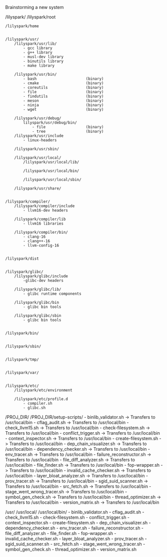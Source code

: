 Brainstorming a new system


/lilyspark/
    /lilyspark/root


    /lilyspark/home 


    /lilyspark/usr/
        /lilyspark/usr/lib/
            - gcc library
            - g++ library
            - musl-dev library
            - binutils library
            - make library

        /lilyspark/usr/bin/
            - bash                      (binary)
            - cmake                     (binary)
            - coreutils                 (binary)
            - file                      (binary)
            - findutils                 (binary)
            - meson                     (binary)
            - ninja                     (binary)
            - wget                      (binary)
        
        /lilyspark/usr/debug/
            lilyspark/usr/debug/bin/
                - file                  (binary)
                - tree                  (binary)
        /lilyspark/usr/include
            - linux-headers

        /lilyspark/usr/sbin/

        /lilyspark/usr/local/
            /lilyspark/usr/local/lib/

            /lilyspark/usr/local/bin/

            /lilyspark/usr/local/sbin/

        /lilyspark/usr/share/
    

    /lilyspark/compiler/
        /lilyspark/compiler/include
            - llvm16-dev headers

        /lilyspark/compiler/lib
            - llvm16 libraries

        /lilyspark/compiler/bin/
            - clang-16
            - clang++-16
            - llvm-config-16


    /lilyspark/dist


    /lilyspark/glibc/
        /lilyspark/glibc/include
            -glibc-dev headers

        /lilyspark/glibc/lib/
            - glibc runtime components

        /lilyspark/glibc/bin
            - glibc bin tools

        /lilyspark/glibc/sbin
            - glibc bin tools


    /lilyspark/bin/ 


    /lilyspark/sbin/ 


    /lilyspark/tmp/ 


    /lilyspark/var/


    /lilyspark/etc/ 
        /lilyspark/etc/environment

        /lilyspark/etc/profile.d
            - compiler.sh
            - glibc.sh


/PROJ_DIR/
    /PROJ_DIR/setup-scripts/
        - binlib_validator.sh           -> Transfers to /usr/local/bin
        - cflag_audit.sh                -> Transfers to /usr/local/bin
        - check_llvm15.sh               -> Transfers to /usr/local/bin
        - check-filesystem.sh           -> Transfers to /usr/local/bin
        - conflict_trigger.sh           -> Transfers to /usr/local/bin
        - context_inspector.sh          -> Transfers to /usr/local/bin
        - create-filesystem.sh          -> Transfers to /usr/local/bin
        - dep_chain_visualizer.sh       -> Transfers to /usr/local/bin
        - dependency_checker.sh         -> Transfers to /usr/local/bin
        - env_tracer.sh                 -> Transfers to /usr/local/bin
        - failure_reconstructor.sh      -> Transfers to /usr/local/bin
        - file_diff_analyzer.sh         -> Transfers to /usr/local/bin
        - file_finder.sh                -> Transfers to /usr/local/bin
        - fop-wrapper.sh                -> Transfers to /usr/local/bin
        - invalid_cache_checker.sh      -> Transfers to /usr/local/bin
        - layer_bloat_analyzer.sh       -> Transfers to /usr/local/bin
        - prov_tracer.sh                -> Transfers to /usr/local/bin
        - sgid_suid_scanner.sh          -> Transfers to /usr/local/bin
        - src_fetch.sh                  -> Transfers to /usr/local/bin
        - stage_went_wrong_tracer.sh    -> Transfers to /usr/local/bin
        - symbol_gen_check.sh           -> Transfers to /usr/local/bin
        - thread_optimizer.sh           -> Transfers to /usr/local/bin
        - version_matrix.sh             -> Transfers to /usr/local/bin


/usr/
    /usr/local/
        /usr/local/bin/
            - binlib_validator.sh
            - cflag_audit.sh
            - check_llvm15.sh
            - check-filesystem.sh
            - conflict_trigger.sh
            - context_inspector.sh
            - create-filesystem.sh
            - dep_chain_visualizer.sh
            - dependency_checker.sh
            - env_tracer.sh
            - failure_reconstructor.sh
            - file_diff_analyzer.sh
            - file_finder.sh
            - fop-wrapper.sh
            - invalid_cache_checker.sh
            - layer_bloat_analyzer.sh
            - prov_tracer.sh
            - sgid_suid_scanner.sh
            - src_fetch.sh
            - stage_went_wrong_tracer.sh
            - symbol_gen_check.sh
            - thread_optimizer.sh
            - version_matrix.sh
       

      

   
 

  

